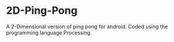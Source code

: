# 2D-Ping-Pong
A 2-Dimensional version of ping pong for android. Coded using the programming language Processing
